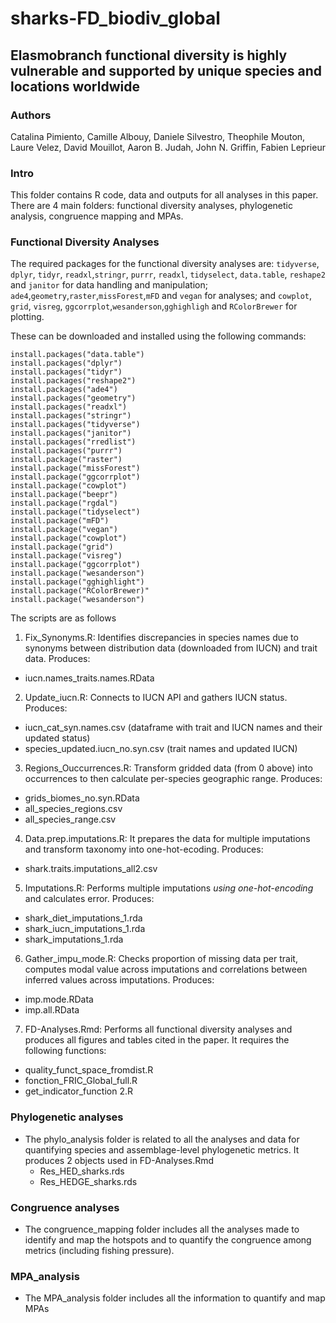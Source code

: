 # sharks-FD_biodiv_global

## Elasmobranch functional diversity is highly vulnerable and supported by unique species and locations worldwide


### Authors

Catalina Pimiento, Camille Albouy, Daniele Silvestro, Theophile Mouton, Laure Velez, David Mouillot, Aaron B. Judah, John N. Griffin, Fabien Leprieur

### Intro

This folder contains R code, data and outputs for all analyses in this paper. There are 4 main folders: functional diversity analyses, phylogenetic analysis, congruence mapping and MPAs.

### Functional Diversity Analyses

The required packages for the functional diversity analyses are: `tidyverse`, `dplyr`, `tidyr`, `readxl`,`stringr`, `purrr`, `readxl`, `tidyselect`, `data.table`, `reshape2` and `janitor` for data handling and manipulation; `ade4`,`geometry`,`raster`,`missForest`,`mFD` and `vegan` for analyses; and `cowplot`, `grid`, `visreg`, `ggcorrplot`,`wesanderson`,`gghighligh` and `RColorBrewer` for plotting.

These can be downloaded and installed using the following commands:

```
install.packages("data.table")
install.packages("dplyr")
install.packages("tidyr")
install.packages("reshape2")
install.packages("ade4")
install.packages("geometry")
install.packages("readxl")
install.packages("stringr")
install.packages("tidyverse")
install.packages("janitor")
install.packages("rredlist")
install.packages("purrr")
install.package("raster")
install.package("missForest")
install.package("ggcorrplot")
install.package("cowplot")
install.package("beepr")
install.package("rgdal")
install.package("tidyselect") 
install.package("mFD")
install.package("vegan")
install.package("cowplot")
install.package("grid")
install.package("visreg")
install.package("ggcorrplot")
install.package("wesanderson") 
install.package("gghighlight")
install.package("RColorBrewer)"
install.package("wesanderson")

```

The scripts are as follows
1. Fix_Synonyms.R: Identifies discrepancies in species names due to synonyms between distribution data (downloaded from IUCN) and trait data. Produces:
  - iucn.names_traits.names.RData
2. Update_iucn.R: Connects to IUCN API and gathers IUCN status. Produces: 
  - iucn_cat_syn.names.csv (dataframe with trait and IUCN names and their updated status)
  - species_updated.iucn_no.syn.csv  (trait names and updated IUCN)
3. Regions_Ouccurrences.R: Transform gridded data (from 0 above) into occurrences to then calculate per-species geographic range. Produces: 
  - grids_biomes_no.syn.RData
  - all_species_regions.csv
  - all_species_range.csv
4. Data.prep.imputations.R: It prepares the data for multiple imputations and transform taxonomy into one-hot-ecoding. Produces:
  - shark.traits.imputations_all2.csv
5. Imputations.R: Performs multiple imputations *using one-hot-encoding* and calculates error. Produces:
  - shark_diet_imputations_1.rda
  - shark_iucn_imputations_1.rda
  - shark_imputations_1.rda
6. Gather_impu_mode.R: Checks proportion of missing data per trait, computes modal value across imputations and correlations between inferred values across imputations. Produces:
  - imp.mode.RData
  - imp.all.RData
7. FD-Analyses.Rmd: Performs all functional diversity analyses and produces all figures and tables cited in the paper. It requires the following functions:
  - quality_funct_space_fromdist.R
  - fonction_FRIC_Global_full.R
  - get_indicator_function 2.R
  
### Phylogenetic analyses
  - The phylo_analysis folder is related to all the analyses and data for quantifying species and assemblage-level phylogenetic metrics. 
    It produces 2 objects used in FD-Analyses.Rmd
    - Res_HED_sharks.rds
    - Res_HEDGE_sharks.rds
### Congruence analyses
 - The congruence_mapping folder includes all the analyses made to identify and map the hotspots and to quantify the congruence among metrics (including fishing pressure).
### MPA_analysis
  - The MPA_analysis folder includes all the information to quantify and map MPAs
